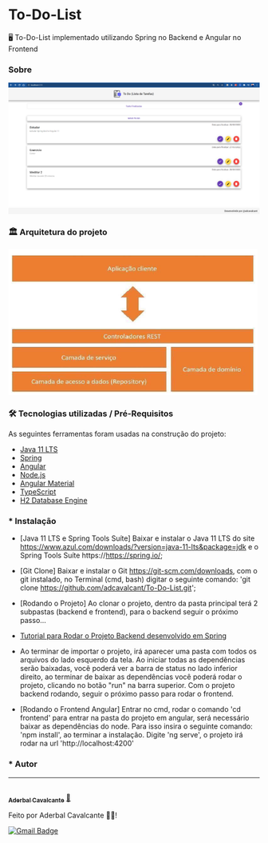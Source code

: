 # To-Do-List
🖥 To-Do-List implementado utilizando Spring no Backend e Angular no Frontend

### Sobre
![print-todo](https://github.com/adcavalcant/To-Do-List/blob/master/frontend/src/assets/img/print-todo.png)

### 🏛️ Arquitetura do projeto
![arquitetura](https://github.com/adcavalcant/To-Do-List/blob/master/arquitetura-projeto.png)

### 🛠 Tecnologias utilizadas / Pré-Requisitos

As seguintes ferramentas foram usadas na construção do projeto:
- [Java 11 LTS](https://www.azul.com/downloads/?version=java-11-lts&package=jdk)
- [Spring](https://spring.io/)
- [Angular](https://angular.io/)
- [Node.js](https://nodejs.org/en/)
- [Angular Material](https://material.angular.io/)
- [TypeScript](https://www.typescriptlang.org/)
- [H2 Database Engine](https://www.h2database.com/html/main.html)


### * Instalação 

- [Java 11 LTS e Spring Tools Suíte]
    Baixar e instalar o Java 11 LTS do site https://www.azul.com/downloads/?version=java-11-lts&package=jdk e o Spring Tools Suíte https://https://spring.io/;
- [Git Clone] 
    Baixar e instalar o Git https://git-scm.com/downloads, com o git instalado, no Terminal (cmd, bash) digitar o seguinte comando: 'git clone https://github.com/adcavalcant/To-Do-List.git';
- [Rodando o Projeto]
    Ao clonar o projeto, dentro da pasta principal terá 2 subpastas (backend e frontend), para o backend seguir o próximo passo...
- [Tutorial para Rodar o Projeto Backend desenvolvido em Spring](https://pt.stackoverflow.com/questions/381296/como-versionar-projeto-spring-boot)  

- Ao terminar de importar o projeto, irá aparecer uma pasta com todos os arquivos do lado esquerdo da tela. Ao iniciar todas as dependências serão baixadas, você poderá ver a barra de status no lado inferior direito, ao terminar de baixar as dependências você poderá rodar o projeto, clicando no botão "run" na barra superior.
    Com o projeto backend rodando, seguir o próximo passo para rodar o frontend.
- [Rodando o Frontend Angular]
    Entrar no cmd, rodar o comando 'cd frontend' para entrar na pasta do projeto em angular, será necessário baixar as dependências do node. Para isso insira o seguinte comando: 'npm install', ao terminar a instalação. Digite 'ng serve', o projeto irá rodar na url 'http://localhost:4200'

### * Autor
---

<a href="https://github.com/adcavalcant">
 <img style="border-radius: 50%;" src="https://avatars.githubusercontent.com/u/51065082?s=400&u=49e6a075871d828b91a9e3b10635dff4bab28354&v=4" width="100px;" alt=""/>
 <br />
 <sub><b>Aderbal Cavalcante</b></sub></a> <a href="https://github.com/adcavalcant" title="Rocketseat">🚀</a>


Feito por Aderbal Cavalcante 👋🏽!

[![Gmail Badge](https://img.shields.io/badge/-aderc19@gmail.com-c14438?style=flat-square&logo=Gmail&logoColor=white&link=mailto:aderc19@gmail.com)](mailto:aderc19@gmail.com)
